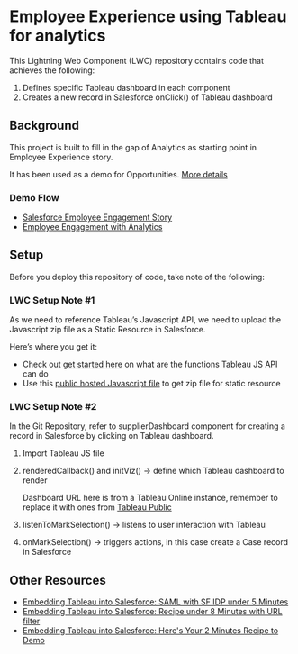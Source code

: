 # Employee Experience using Tableau for analytics

This Lightning Web Component (LWC) repository contains code that achieves the following:
1. Defines specific Tableau dashboard in each component
2. Creates a new record in Salesforce onClick() of Tableau dashboard

## Background

This project is built to fill in the gap of Analytics as starting point in Employee Experience story.

It has been used as a demo for Opportunities.
[More details](https://docs.google.com/presentation/d/1Ay5ozgm9v_9dgJ_wd1r9EywktyN6ITSNvIU3FJL55PE/edit?usp=sharing)

### Demo Flow
- [Salesforce Employee Engagement Story](https://youtu.be/dCKR12bL_J8)
- [Employee Engagement with Analytics](https://youtu.be/7vFxH_51_Xw)

## Setup
Before you deploy this repository of code, take note of the following:

### LWC Setup Note #1

As we need to reference Tableau’s Javascript API, we need to upload the Javascript zip file as a Static Resource in Salesforce. 

Here’s where you get it:

- Check out [get started here](https://tinyurl.com/y79apbke) on what are the functions Tableau JS API can do
- Use this [public hosted Javascript file](https://tinyurl.com/ycdo8l99) to get zip file for static resource

### LWC Setup Note #2

In the Git Repository, refer to  supplierDashboard component for creating a record in Salesforce by clicking on Tableau dashboard.

1. Import Tableau JS file
2. renderedCallback() and initViz() 
  →  define which Tableau dashboard to render

    Dashboard URL here is from a Tableau Online instance, remember to replace it with ones from [Tableau Public](https://public.tableau.com/profile/fshih#!/vizhome/EmployeeExperience/eeInsights)

3. listenToMarkSelection() 
  → listens to user interaction with Tableau
4. onMarkSelection()
  → triggers actions, in this case create a Case record in Salesforce


## Other Resources
- [Embedding Tableau into Salesforce: SAML with SF IDP under 5 Minutes](https://www.linkedin.com/pulse/embedding-tableau-salesforce-setup-saml-using-sf-idp-under-shih/)
- [Embedding Tableau into Salesforce: Recipe under 8 Minutes with URL filter](https://www.linkedin.com/pulse/embedding-tableau-salesforce-heres-your-8-minutes-recipe-fu-hua-shih/)
- [Embedding Tableau into Salesforce: Here's Your 2 Minutes Recipe to Demo](https://www.linkedin.com/pulse/embedding-tableau-salesforce-heres-your-2-minutes-recipe-fu-hua-shih/)

